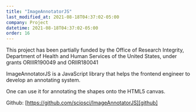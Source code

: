 ```yaml
---
title: "ImageAnnotatorJS"
last_modified_at: 2021-08-18T04:37:02-05:00
company: Project
datetime: 2021-08-18T04:37:02-05:00
order: 16
---
```


This project has been partially funded by the Office of Research Integrity, Department of Health and Human Services of the United States, under grants ORIIIR190049 and ORIIR180041

ImageAnnotatorJS is a JavaScript library that helps the frontend engineer to develop an annotating system.

One can use it for annotating the shapes onto the HTML5 canvas.

Github: [https://github.com/sciosci/ImageAnnotatorJS][github]

[github]: https://github.com/sciosci/ImageAnnotatorJS